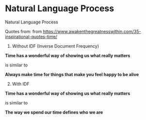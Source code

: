 # Natural Language Process
 Natural Language Process

Quotes from: from https://www.awakenthegreatnesswithin.com/35-inspirational-quotes-time/

1. Without IDF (Inverse Document Frequency)

**Time has a wonderful way of showing us what really matters**

is similar to 

**Always make time for things that make you feel happy to be alive**

2. With IDF

**Time has a wonderful way of showing us what really matters**

is similar to 

**The way we spend our time defines who we are**
